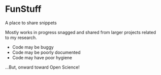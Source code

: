 # FunStuff
A place to share snippets

Mostly works in progress snagged and shared from larger projects related to my research.
- Code may be buggy
- Code may be poorly documented
- Code may have poor hygiene

...But, onward toward Open Science! 
